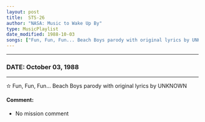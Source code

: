 ```yaml
---
layout: post
title:  STS-26
author: "NASA: Music to Wake Up By"
type: MusicPlaylist
date_modified: 1988-10-03
songs: ["Fun, Fun, Fun... Beach Boys parody with original lyrics by UNKNOWN"]
---
```


----
### DATE: October 03, 1988
----
✫ Fun, Fun, Fun... Beach Boys parody with original lyrics by UNKNOWN

#### Comment:
* No mission comment



<br/>
<center>
	<a target="_blank"
	   href="https://twitter.com/intent/tweet?hashtags=Space,NASA,Playlist,NASAWakeupCalls,SpaceProgram&text={{ page.author}}, '{{ page.songs.first }}' {{ page.title }}, {{ page.date | date: '%B %d, %Y' }}. {{ site.url }}{{ page.url }}&via=nasawakeupcalls"><i class="fab fa-twitter" alt="Tweet this page" style="font-size: 1.3em;"></i></a>
	&nbsp; 	<i class="fas fa-user-astronaut" style="font-size: 1.5em;"></i> &nbsp;
    <a type="amzn" search="'Fun, Fun, Fun... Beach Boys parody with original lyrics by UNKNOWN'" category="popular music">
    <i class="fab fa-amazon" style="font-size: 1.3em;"></i></a>
</center>
